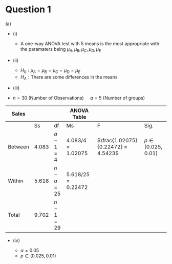 # Question 1

 (a)

- (i)

	- A one-way ANOVA test with 5 means is the most appropriate with the paramaters being $\mu_{A}, \mu_{B}, \mu_{C}, \mu_{D}, \mu_{E}$

- (ii)

	- $H_0: \mu_{A} = \mu_{B} = \mu_{C} = \mu_{D}  = \mu_{E}$
	- $H_A : \text{There are some differences in the means}$

- (iii)


- $n = 30 \text{ (Number of Observations) } \quad a = 5 \text{ (Number of groups) }$ 

| Sales   |       |            | ANOVA Table          |                                    |                       |
| ------- | ----- | ---------- | -------------------- | ---------------------------------- | --------------------- |
|         | Ss    | df         | Ms                   | F                                  | Sig.                  |
| Between | 4.083 | $a-1=4$    | $4.083/4 = 1.02075$  | $\frac{1.02075}{0.22472} = 4.5423$ | $p \in (0.025, 0.01)$ |
| Within  | 5.618 | $n-a = 25$ | $5.618/25 = 0.22472$ |                                    |                       |
| Total   | 9.702 | $n-1 = 29$ |                      |                                    |                       |

- (iv)

	- $\alpha = 0.05$
	- $p \in (0.025, 0.01)$